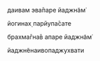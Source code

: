 даивам эва̄паре йаджн̃ам̇

йогинах̣ парйупа̄сате

брахма̄гна̄в апаре йаджн̃ам̇

йаджн̃енаивопаджухвати